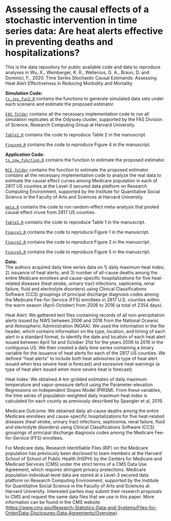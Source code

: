 # Assessing the causal effects of a stochastic intervention in time series data: Are heat alerts effective in preventing deaths and hospitalizations?
This is the data repository for public available code and data to reproduce analyses in Wu, X., Weinberger, K. R., Wellenius, G. A., Braun, D. and Dominici, F., 2020. Time Series Stochastic Causal Estimands: Assessing Heat Alert Effectiveness in Reducing Morbidity and Mortality

<b>Simulation Code: </b><br>
[`ts_ips_fun2.R`](https://github.com/wxwx1993/TS_Incremental/blob/main/Simulation/ts_ips_fun2.R) contains the functions to generate simulated data sets under each scenario and estimate the proposed estimator.

[`FAS folder`](https://github.com/wxwx1993/TS_Incremental/tree/main/Simulation/FAS) contains all the necessary implementation code to run all simulation replicates at the Odyssey cluster, supported by the FAS Division of Science, Research Computing Group at Harvard University.

[`Table2.R`](https://github.com/wxwx1993/TS_Incremental/blob/main/Simulation/Table2.R) contains the code to reproduce Table 2 in the manuscript.

[`Figure4.R`](https://github.com/wxwx1993/TS_Incremental/blob/main/Simulation/Figure4.R) contains the code to reproduce Figure 4 in the manuscript.

<b>Application Code: </b><br>
[`ts_ipw_function.R`](https://github.com/wxwx1993/TS_Incremental/blob/main/Application/ts_ipw_function.R) contains the function to estimate the proposed estimator.

[`RCE folder`](https://github.com/wxwx1993/TS_Incremental/blob/main/Application/RCE) contains the function to estimate the proposed estimator. contains all the necessary implementation code to analyze the real data to estimate the causal effect curves among Medicare population in each of 2817 US counties at the Level-3 secured data platform on Research Computing Environment, supported by the Institute for Quantitative Social Science in the Faculty of Arts and Sciences at Harvard University.

[`meta.R`](https://github.com/wxwx1993/TS_Incremental/blob/main/Application/meta.R) contains the code to run random-effect meta-analysis that pooled causal effect cruve from 2817 US counties.

[`Table1.R`](https://github.com/wxwx1993/TS_Incremental/blob/main/Application/Table1.R) contains the code to reproduce Table 1 in the manuscript.

[`Figure1.R`](https://github.com/wxwx1993/TS_Incremental/blob/main/Application/Figure1.R) contains the code to reproduce Figure 1 in the manuscript.

[`Figure2.R`](https://github.com/wxwx1993/TS_Incremental/blob/main/Application/Figure2.R) contains the code to reproduce Figure 2 in the manuscript.

[`Figure5.R`](https://github.com/wxwx1993/TS_Incremental/blob/main/Application/Figure5.R) contains the code to reproduce Figure 5 in the manuscript.


<b>Data: </b><br>
The authors acquired daily time series data on 1) daily maximum heat index; 2) issuance of heat alerts; and 3) number of all-cause deaths among the entire Medicare enrollees and cause-specific hospitalizations for five heat-related diseases (heat stroke, urinary tract infections, septicemia, renal failure, fluid and electrolyte disorders) using Clinical Classifications Software (CCS) groupings of principal discharge diagnosis codes among the Medicare Fee-for-Service (FFS) enrollees in 2817 U.S. counties within the warm season (April-October) from 2006 to 2016 (a total of 2354 days).

Heat Alert: We gathered text files containing records of all non-precipitation alerts issued by NWS between 2006 and 2016 from the National Oceanic and Atmospheric Administration (NOAA). We used the information in the file header, which contains information on the type, location, and timing of each alert in a standard format, to identify the date and location of each heat alert issued between April 1st and October 31st for the years 2006 to 2016 in the contiguous US. We then created a daily time series containing a binary variable for the issuance of heat alerts for each of the 2817 US counties. We defined “heat alerts” to include both heat advisories (a type of heat alert issued when less severe heat is forecast) and excessive heat warnings (a type of heat alert issued when more severe heat is forecast).

Heat Index: We obtained 4-km gridded estimates of daily maximum temperature and vapor-pressure deficit using the Parameter-elevation Regressions on Independent Slopes Model (PRISM). From these variables, the time series of population-weighted daily maximum heat index is calculated for each county as previously described by Spangler et al, 2019. 

Medicare Outcome: We obtained daily all-cause deaths among the entire Medicare enrollees and cause-specific hospitalizations for five heat-related diseases (heat stroke, urinary tract infections, septicemia, renal failure, fluid and electrolyte disorders) using Clinical Classifications Software (CCS) groupings of principal discharge diagnosis codes among the Medicare Fee-for-Service (FFS) enrollees.

For Medicare data, Research Identifiable Files (RIF) on the Medicare population has previously been disclosed to team members at the Harvard School of School of Public Health (HSPH) by the Centers for Medicare and Medicaid Services (CMS) under the strict terms of a CMS Data Use Agreement, which requires stringent privacy protections. Medicare population individual-level data are stored at a Level-3 secured data platform on Research Computing Environment, supported by the Institute for Quantitative Social Science in the Faculty of Arts and Sciences at Harvard University. Interested parties may submit their research proposals to CMS and request the same data files that we use in this paper. More information can be found in the CMS website (https://www.cms.gov/Research-Statistics-Data-and-Systems/Files-for-Order/Data-Disclosures-Data-Agreements/Overview).
